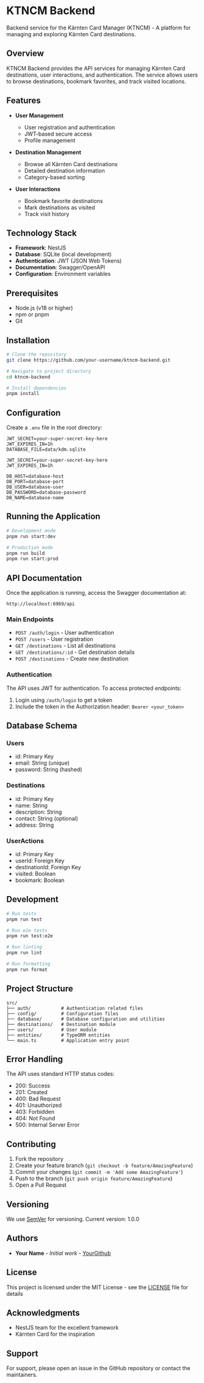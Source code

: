 # KTNCM Backend

Backend service for the Kärnten Card Manager (KTNCM) - A platform for managing and exploring Kärnten Card destinations.

## Overview

KTNCM Backend provides the API services for managing Kärnten Card destinations, user interactions, and authentication. The service allows users to browse destinations, bookmark favorites, and track visited locations.

## Features

- **User Management**
  - User registration and authentication
  - JWT-based secure access
  - Profile management

- **Destination Management**
  - Browse all Kärnten Card destinations
  - Detailed destination information
  - Category-based sorting

- **User Interactions**
  - Bookmark favorite destinations
  - Mark destinations as visited
  - Track visit history

## Technology Stack

- **Framework**: NestJS
- **Database**: SQLite (local development)
- **Authentication**: JWT (JSON Web Tokens)
- **Documentation**: Swagger/OpenAPI
- **Configuration**: Environment variables

## Prerequisites

- Node.js (v18 or higher)
- npm or pnpm
- Git

## Installation

```bash
# Clone the repository
git clone https://github.com/your-username/ktncm-backend.git

# Navigate to project directory
cd ktncm-backend

# Install dependencies
pnpm install
```

## Configuration

Create a `.env` file in the root directory:

```env
JWT_SECRET=your-super-secret-key-here
JWT_EXPIRES_IN=1h
DATABASE_FILE=data/kdm.sqlite

JWT_SECRET=your-super-secret-key-here
JWT_EXPIRES_IN=1h

DB_HOST=database-host
DB_PORT=database-port
DB_USER=database-user
DB_PASSWORD=database-password
DB_NAME=database-name
```

## Running the Application

```bash
# Development mode
pnpm run start:dev

# Production mode
pnpm run build
pnpm run start:prod
```

## API Documentation

Once the application is running, access the Swagger documentation at:
```
http://localhost:6969/api
```

### Main Endpoints

- `POST /auth/login` - User authentication
- `POST /users` - User registration
- `GET /destinations` - List all destinations
- `GET /destinations/:id` - Get destination details
- `POST /destinations` - Create new destination

### Authentication

The API uses JWT for authentication. To access protected endpoints:
1. Login using `/auth/login` to get a token
2. Include the token in the Authorization header: `Bearer <your_token>`

## Database Schema

### Users
- id: Primary Key
- email: String (unique)
- password: String (hashed)

### Destinations
- id: Primary Key
- name: String
- description: String
- contact: String (optional)
- address: String

### UserActions
- id: Primary Key
- userId: Foreign Key
- destinationId: Foreign Key
- visited: Boolean
- bookmark: Boolean

## Development

```bash
# Run tests
pnpm run test

# Run e2e tests
pnpm run test:e2e

# Run linting
pnpm run lint

# Run formatting
pnpm run format
```

## Project Structure

```
src/
├── auth/           # Authentication related files
├── config/         # Configuration files
├── database/       # Database configuration and utilities
├── destinations/   # Destination module
├── users/          # User module
├── entities/       # TypeORM entities
└── main.ts         # Application entry point
```

## Error Handling

The API uses standard HTTP status codes:
- 200: Success
- 201: Created
- 400: Bad Request
- 401: Unauthorized
- 403: Forbidden
- 404: Not Found
- 500: Internal Server Error

## Contributing

1. Fork the repository
2. Create your feature branch (`git checkout -b feature/AmazingFeature`)
3. Commit your changes (`git commit -m 'Add some AmazingFeature'`)
4. Push to the branch (`git push origin feature/AmazingFeature`)
5. Open a Pull Request

## Versioning

We use [SemVer](http://semver.org/) for versioning. Current version: 1.0.0

## Authors

* **Your Name** - *Initial work* - [YourGithub](https://github.com/yourusername)

## License

This project is licensed under the MIT License - see the [LICENSE](LICENSE) file for details

## Acknowledgments

* NestJS team for the excellent framework
* Kärnten Card for the inspiration

## Support

For support, please open an issue in the GitHub repository or contact the maintainers.
